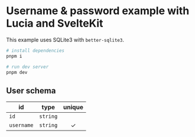 # Username & password example with Lucia and SvelteKit

This example uses SQLite3 with `better-sqlite3`.

```bash
# install dependencies
pnpm i

# run dev server
pnpm dev
```

## User schema

| id         | type     | unique |
| ---------- | -------- | :----: |
| `id`       | `string` |        |
| `username` | `string` |   ✓    |
